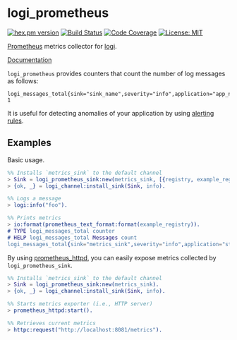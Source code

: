 logi_prometheus
================

[![hex.pm version](https://img.shields.io/hexpm/v/logi_prometheus.svg)](https://hex.pm/packages/logi_prometheus)
[![Build Status](https://travis-ci.org/sile/logi_prometheus.svg?branch=master)](https://travis-ci.org/sile/logi_prometheus)
[![Code Coverage](https://codecov.io/gh/sile/logi_prometheus/branch/master/graph/badge.svg)](https://codecov.io/gh/sile/logi_prometheus/branch/master)
[![License: MIT](https://img.shields.io/badge/license-MIT-blue.svg)](LICENSE)

[Prometheus][prometheus] metrics collector for [logi].

[Documentation](https://hexdocs.pm/logi_prometheus/)

`logi_prometheus` provides counters that count the number of log messages as follows:

```
logi_messages_total{sink="sink_name",severity="info",application="app_name",module="mod_name"} 1
```

It is useful for detecting anomalies of your application by using [alerting rules].

[logi]: https://github.com/sile/logi
[prometheus]: https://prometheus.io/
[alerting rules]: https://prometheus.io/docs/alerting/rules/

Examples
--------

Basic usage.

```erlang
%% Installs `metrics_sink` to the default channel
> Sink = logi_prometheus_sink:new(metrics_sink, [{registry, example_registry}]).
> {ok, _} = logi_channel:install_sink(Sink, info).

%% Logs a message
> logi:info("foo").

%% Prints metrics
> io:format(prometheus_text_format:format(example_registry)).
# TYPE logi_messages_total counter
# HELP logi_messages_total Messages count
logi_messages_total{sink="metrics_sink",severity="info",application="stdlib",module="erl_eval"} 1
```

By using [prometheus_httpd], you can easily expose metrics collected by `logi_prometheus_sink`.

[prometheus_httpd]: https://github.com/deadtrickster/prometheus-httpd

```erlang
%% Installs `metrics_sink` to the default channel
> Sink = logi_prometheus_sink:new(metrics_sink).
> {ok, _} = logi_channel:install_sink(Sink, info).

%% Starts metrics exporter (i.e., HTTP server)
> prometheus_httpd:start().

%% Retrieves current metrics
> httpc:request("http://localhost:8081/metrics").
```
